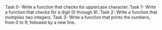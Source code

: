 Task 0- Write a function that checks for uppercase character.
Task 1- Write a function that checks for a digit (0 through 9).
Task 2- Write a function that multiplies two integers.
Task 3- Write a function that prints the numbers, from 0 to 9, followed by a new line.
